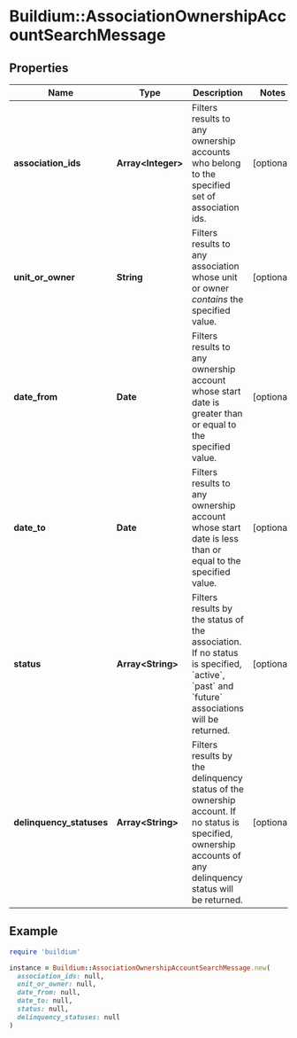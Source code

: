 # Buildium::AssociationOwnershipAccountSearchMessage

## Properties

| Name | Type | Description | Notes |
| ---- | ---- | ----------- | ----- |
| **association_ids** | **Array&lt;Integer&gt;** | Filters results to any ownership accounts who belong to the specified set of association ids. | [optional] |
| **unit_or_owner** | **String** | Filters results to any association whose unit or owner *contains* the specified value. | [optional] |
| **date_from** | **Date** | Filters results to any ownership account whose start date is greater than or equal to the specified value. | [optional] |
| **date_to** | **Date** | Filters results to any ownership account whose start date is less than or equal to the specified value. | [optional] |
| **status** | **Array&lt;String&gt;** | Filters results by the status of the association. If no status is specified, &#x60;active&#x60;, &#x60;past&#x60; and &#x60;future&#x60; associations will be returned. | [optional] |
| **delinquency_statuses** | **Array&lt;String&gt;** | Filters results by the delinquency status of the ownership account. If no status is specified, ownership accounts of any delinquency status will be returned. | [optional] |

## Example

```ruby
require 'buildium'

instance = Buildium::AssociationOwnershipAccountSearchMessage.new(
  association_ids: null,
  unit_or_owner: null,
  date_from: null,
  date_to: null,
  status: null,
  delinquency_statuses: null
)
```

